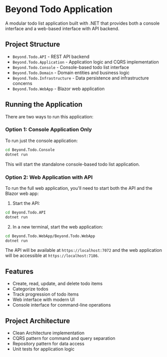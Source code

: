 # Beyond Todo Application

A modular todo list application built with .NET that provides both a console interface and a web-based interface with API backend.

## Project Structure

- `Beyond.Todo.API` - REST API backend
- `Beyond.Todo.Application` - Application logic and CQRS implementation
- `Beyond.Todo.Console` - Console-based todo list interface
- `Beyond.Todo.Domain` - Domain entities and business logic
- `Beyond.Todo.Infrastructure` - Data persistence and infrastructure concerns
- `Beyond.Todo.WebApp` - Blazor web application

## Running the Application

There are two ways to run this application:

### Option 1: Console Application Only

To run just the console application:

```bash
cd Beyond.Todo.Console
dotnet run
```

This will start the standalone console-based todo list application.

### Option 2: Web Application with API

To run the full web application, you'll need to start both the API and the Blazor web app:

1. Start the API:
```bash
cd Beyond.Todo.API
dotnet run
```

2. In a new terminal, start the web application:
```bash
cd Beyond.Todo.WebApp/Beyond.Todo.WebApp
dotnet run
```

The API will be available at `https://localhost:7072` and the web application will be accessible at `https://localhost:7186`.

## Features

- Create, read, update, and delete todo items
- Categorize todos
- Track progression of todo items
- Web interface with modern UI
- Console interface for command-line operations

## Project Architecture

- Clean Architecture implementation
- CQRS pattern for command and query separation
- Repository pattern for data access
- Unit tests for application logic
